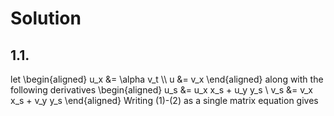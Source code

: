 # Solution
## 1.1.
let 
\begin{aligned}
u_x &= \alpha v_t \\\\
u &= v_x
\end{aligned} 
along with the following derivatives
\begin{aligned}
u_s &= u_x x_s + u_y y_s \\
v_s &= v_x x_s + v_y y_s
\end{aligned}
Writing (1)-(2) as a single matrix equation gives
